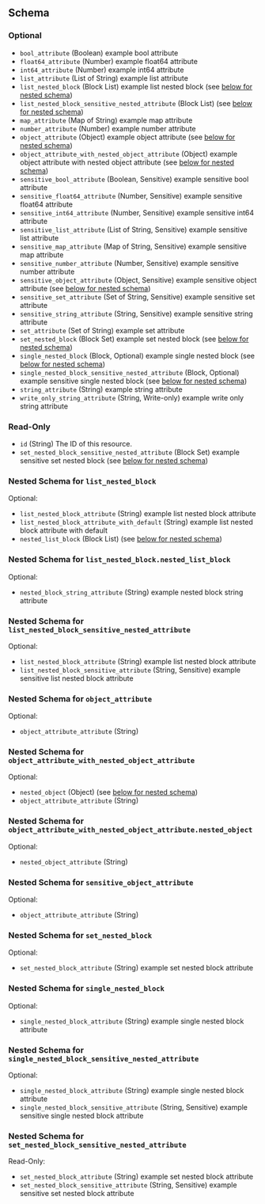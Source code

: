 ## Schema

### Optional

- `bool_attribute` (Boolean) example bool attribute
- `float64_attribute` (Number) example float64 attribute
- `int64_attribute` (Number) example int64 attribute
- `list_attribute` (List of String) example list attribute
- `list_nested_block` (Block List) example list nested block (see [below for nested schema](#nestedblock--list_nested_block))
- `list_nested_block_sensitive_nested_attribute` (Block List) (see [below for nested schema](#nestedblock--list_nested_block_sensitive_nested_attribute))
- `map_attribute` (Map of String) example map attribute
- `number_attribute` (Number) example number attribute
- `object_attribute` (Object) example object attribute (see [below for nested schema](#nestedatt--object_attribute))
- `object_attribute_with_nested_object_attribute` (Object) example object attribute with nested object attribute (see [below for nested schema](#nestedatt--object_attribute_with_nested_object_attribute))
- `sensitive_bool_attribute` (Boolean, Sensitive) example sensitive bool attribute
- `sensitive_float64_attribute` (Number, Sensitive) example sensitive float64 attribute
- `sensitive_int64_attribute` (Number, Sensitive) example sensitive int64 attribute
- `sensitive_list_attribute` (List of String, Sensitive) example sensitive list attribute
- `sensitive_map_attribute` (Map of String, Sensitive) example sensitive map attribute
- `sensitive_number_attribute` (Number, Sensitive) example sensitive number attribute
- `sensitive_object_attribute` (Object, Sensitive) example sensitive object attribute (see [below for nested schema](#nestedatt--sensitive_object_attribute))
- `sensitive_set_attribute` (Set of String, Sensitive) example sensitive set attribute
- `sensitive_string_attribute` (String, Sensitive) example sensitive string attribute
- `set_attribute` (Set of String) example set attribute
- `set_nested_block` (Block Set) example set nested block (see [below for nested schema](#nestedblock--set_nested_block))
- `single_nested_block` (Block, Optional) example single nested block (see [below for nested schema](#nestedblock--single_nested_block))
- `single_nested_block_sensitive_nested_attribute` (Block, Optional) example sensitive single nested block (see [below for nested schema](#nestedblock--single_nested_block_sensitive_nested_attribute))
- `string_attribute` (String) example string attribute
- `write_only_string_attribute` (String, Write-only) example write only string attribute

### Read-Only

- `id` (String) The ID of this resource.
- `set_nested_block_sensitive_nested_attribute` (Block Set) example sensitive set nested block (see [below for nested schema](#nestedblock--set_nested_block_sensitive_nested_attribute))

<a id="nestedblock--list_nested_block"></a>
### Nested Schema for `list_nested_block`

Optional:

- `list_nested_block_attribute` (String) example list nested block attribute
- `list_nested_block_attribute_with_default` (String) example list nested block attribute with default
- `nested_list_block` (Block List) (see [below for nested schema](#nestedblock--list_nested_block--nested_list_block))

<a id="nestedblock--list_nested_block--nested_list_block"></a>
### Nested Schema for `list_nested_block.nested_list_block`

Optional:

- `nested_block_string_attribute` (String) example nested block string attribute



<a id="nestedblock--list_nested_block_sensitive_nested_attribute"></a>
### Nested Schema for `list_nested_block_sensitive_nested_attribute`

Optional:

- `list_nested_block_attribute` (String) example list nested block attribute
- `list_nested_block_sensitive_attribute` (String, Sensitive) example sensitive list nested block attribute


<a id="nestedatt--object_attribute"></a>
### Nested Schema for `object_attribute`

Optional:

- `object_attribute_attribute` (String)


<a id="nestedatt--object_attribute_with_nested_object_attribute"></a>
### Nested Schema for `object_attribute_with_nested_object_attribute`

Optional:

- `nested_object` (Object) (see [below for nested schema](#nestedobjatt--object_attribute_with_nested_object_attribute--nested_object))
- `object_attribute_attribute` (String)

<a id="nestedobjatt--object_attribute_with_nested_object_attribute--nested_object"></a>
### Nested Schema for `object_attribute_with_nested_object_attribute.nested_object`

Optional:

- `nested_object_attribute` (String)



<a id="nestedatt--sensitive_object_attribute"></a>
### Nested Schema for `sensitive_object_attribute`

Optional:

- `object_attribute_attribute` (String)


<a id="nestedblock--set_nested_block"></a>
### Nested Schema for `set_nested_block`

Optional:

- `set_nested_block_attribute` (String) example set nested block attribute


<a id="nestedblock--single_nested_block"></a>
### Nested Schema for `single_nested_block`

Optional:

- `single_nested_block_attribute` (String) example single nested block attribute


<a id="nestedblock--single_nested_block_sensitive_nested_attribute"></a>
### Nested Schema for `single_nested_block_sensitive_nested_attribute`

Optional:

- `single_nested_block_attribute` (String) example single nested block attribute
- `single_nested_block_sensitive_attribute` (String, Sensitive) example sensitive single nested block attribute


<a id="nestedblock--set_nested_block_sensitive_nested_attribute"></a>
### Nested Schema for `set_nested_block_sensitive_nested_attribute`

Read-Only:

- `set_nested_block_attribute` (String) example set nested block attribute
- `set_nested_block_sensitive_attribute` (String, Sensitive) example sensitive set nested block attribute